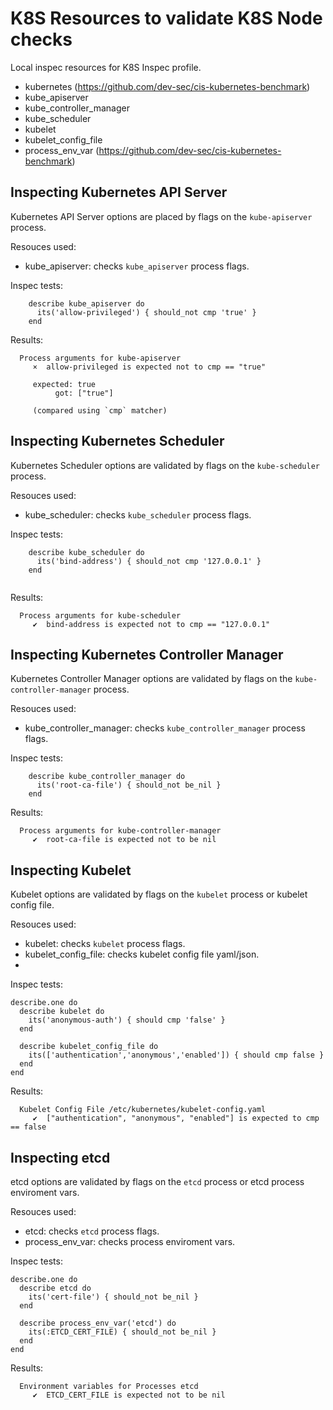 # K8S Resources to validate K8S Node checks

Local inspec resources for K8S Inspec profile.

- kubernetes (https://github.com/dev-sec/cis-kubernetes-benchmark)
- kube_apiserver
- kube_controller_manager
- kube_scheduler
- kubelet
- kubelet_config_file
- process_env_var (https://github.com/dev-sec/cis-kubernetes-benchmark)


## Inspecting Kubernetes API Server

Kubernetes API Server options are placed by flags on the `kube-apiserver` process.

Resouces used: 
- kube_apiserver: checks `kube_apiserver` process flags.


Inspec tests:
```
    describe kube_apiserver do
      its('allow-privileged') { should_not cmp 'true' }
    end
```

Results:
```
  Process arguments for kube-apiserver
     ×  allow-privileged is expected not to cmp == "true"

     expected: true
          got: ["true"]

     (compared using `cmp` matcher)

```

## Inspecting Kubernetes Scheduler

Kubernetes Scheduler options are validated by flags on the `kube-scheduler` process.

Resouces used: 
- kube_scheduler: checks `kube_scheduler` process flags.

Inspec tests:
```
    describe kube_scheduler do
      its('bind-address') { should_not cmp '127.0.0.1' }
    end
    
```
Results:
```
  Process arguments for kube-scheduler
     ✔  bind-address is expected not to cmp == "127.0.0.1"
```

## Inspecting Kubernetes Controller Manager

Kubernetes Controller Manager options are validated by flags on the `kube-controller-manager` process.

Resouces used: 
- kube_controller_manager: checks `kube_controller_manager` process flags.

Inspec tests:
```
    describe kube_controller_manager do
      its('root-ca-file') { should_not be_nil }
    end
```
Results:
```
  Process arguments for kube-controller-manager
     ✔  root-ca-file is expected not to be nil

```

## Inspecting Kubelet

Kubelet options are validated by flags on the `kubelet` process or kubelet config file.

Resouces used: 
- kubelet: checks `kubelet` process flags.
- kubelet_config_file: checks kubelet config file yaml/json.
- 
Inspec tests:
```
describe.one do
  describe kubelet do
    its('anonymous-auth') { should cmp 'false' }
  end
  
  describe kubelet_config_file do
    its(['authentication','anonymous','enabled']) { should cmp false }
  end
end

```
Results:
```
  Kubelet Config File /etc/kubernetes/kubelet-config.yaml
     ✔  ["authentication", "anonymous", "enabled"] is expected to cmp == false
```
## Inspecting etcd

etcd options are validated by flags on the `etcd` process or etcd process enviroment vars.

Resouces used: 
- etcd: checks `etcd` process flags.
- process_env_var: checks process enviroment vars.

Inspec tests:
```
describe.one do
  describe etcd do
    its('cert-file') { should_not be_nil }
  end

  describe process_env_var('etcd') do
    its(:ETCD_CERT_FILE) { should_not be_nil }
  end
end

```
Results:
```
  Environment variables for Processes etcd
     ✔  ETCD_CERT_FILE is expected not to be nil
```








